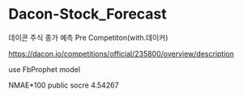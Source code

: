 # Dacon-Stock_Forecast
데이콘 주식 종가 예측 Pre Competiton(with.데이커)

https://dacon.io/competitions/official/235800/overview/description

use FbProphet model

NMAE*100 public socre 4.54267

